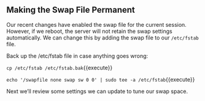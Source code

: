 ## Making the Swap File Permanent

Our recent changes have enabled the swap file for the current session. However, if we reboot, the server will not retain the swap settings automatically. We can change this by adding the swap file to our `/etc/fstab` file.

Back up the /etc/fstab file in case anything goes wrong:

`cp /etc/fstab /etc/fstab.bak`{{execute}}

`echo '/swapfile none swap sw 0 0' | sudo tee -a /etc/fstab`{{execute}}

Next we’ll review some settings we can update to tune our swap space.